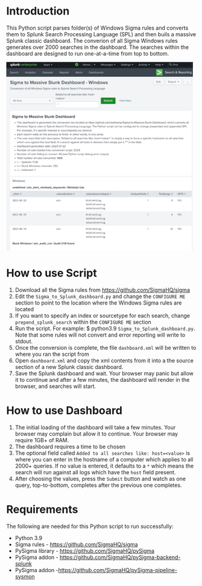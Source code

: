 # Introduction
This Python script parses folder(s) of Windows Sigma rules and converts them to Splunk Search Processing Language (SPL) and then buils a massive Splunk classic dashboard. The converion of all Sigma Windows rules generates over 2000 searches in the dashboard. The searches within the dashboard are designed to run one-at-a-time from top to bottom. 

<img src="./Splunk_Dashboard_Image.png" height="500" />

# How to use Script
1. Download all the Sigma rules from https://github.com/SigmaHQ/sigma
2. Edit the `Sigma_to_Splunk_dashboard.py` and change the `CONFIGURE ME` section to point to the location where the Windows Sigma rules are located
3. If you want to specify an index or sourcetype for each search, change `prepend_splunk_search` within the `CONFIGURE ME` section
4. Run the script. For example: $ python3.9 `Sigma_to_Splunk_dashboard.py`. Note that some rules will not convert and error reporting will write to stdout.
6. Once the conversion is complete, the file `dashboard.xml` will be written to where you ran the script from
7. Open `dashboard.xml` and copy the xml contents from it into a the source section of a new Splunk classic dashboard. 
8. Save the Splunk dashboard and wait. Your browser may panic but allow it to continue and after a few minutes, the dashboard will render in the browser, and searches will start.

# How to use Dashboard
1. The initial loading of the dashboard will take a few minutes. Your browser may complain but allow it to continue. Your browser may require 1GB+ of RAM.
2. The dashboard requires a time to be chosen 
3. The optional field called `Added to all searches like: host=<value>` is where you can enter in the hostname of a computer which applies to all 2000+ queries. If no value is entered, it defaults to a `*` which means the search will run against all logs which have the `host` field present.
4. After choosing the values, press the `Submit` button and watch as one query, top-to-bottom, completes after the previous one completes. 
  
# Requirements
The following are needed for this Python script to run successfully:
* Python 3.9
* Sigma rules - https://github.com/SigmaHQ/sigma
* PySigma library - https://github.com/SigmaHQ/pySigma
* PySigma addon - https://github.com/SigmaHQ/pySigma-backend-splunk
* PySigma addon -https://github.com/SigmaHQ/pySigma-pipeline-sysmon
